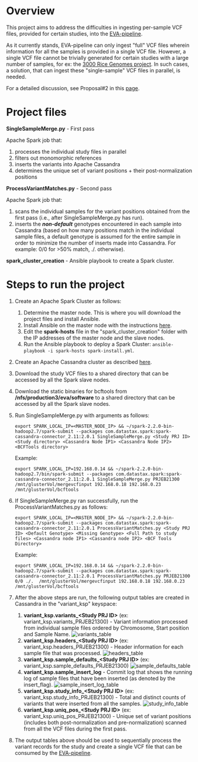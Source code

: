 # Overview

This project aims to address the difficulties in ingesting per-sample VCF files, provided for certain studies, into the [EVA-pipeline](https://github.com/EBIvariation/eva-pipeline/). 

As it currently stands, EVA-pipeline can only ingest "full" VCF files wherein information for all the samples is provided in a single VCF file. However, a single VCF file cannot be trivially generated for certain studies with a large number of samples, for ex: the [3000 Rice Genomes project](http://www.ebi.ac.uk/eva/?eva-study=PRJEB13618). In such cases, a solution, that can ingest these "single-sample" VCF files in parallel, is needed.

For a detailed discussion, see Proposal#2 in this [page](https://www.ebi.ac.uk/seqdb/confluence/display/VAR/Merging+Single-Sample+files).
      
# Project files

**SingleSampleMerge.py** - First pass

Apache Spark job that:
 1. processes the individual study files in parallel 
 2. filters out monomorphic references 
 3. inserts the variants into Apache Cassandra
 4. determines the unique set of variant positions + their post-normalization positions 

**ProcessVariantMatches.py** - Second pass

Apache Spark job that:
 1. scans the individual samples for the variant positions obtained from the first pass (i.e., after SingleSampleMerge.py has run). 
 2. inserts the _**non-default**_ genotypes encountered in each sample into Cassandra (based on how many positions match in the individual sample files, a default genotype is assumed for the entire sample in order to minimize the number of inserts made into Cassandra. For example: 0/0 for >50% match, ./. otherwise).


**spark_cluster_creation** - Ansible playbook to create a Spark cluster.  

# Steps to run the project

1. Create an Apache Spark Cluster as follows:
   1. Determine the master node. This is where you will download the project files and install Ansible. 
   2. Install Ansible on the master node with the instructions [here](http://docs.ansible.com/ansible/latest/intro_installation.html).
   3. Edit the **spark-hosts** file in the "spark_cluster_creation" folder with the IP addresses of the master node and the slave nodes.
   4. Run the Ansible playbook to deploy a Spark Cluster: ```ansible-playbook -i spark-hosts spark-install.yml```.

2. Create an Apache Cassandra cluster as described [here](https://github.com/EBIvariation/eva-variant-warehouse-research/blob/master/Cassandra_Evaluation/ansible_playbook/readme.md).
 
3. Download the study VCF files to a shared directory that can be accessed by all the Spark slave nodes.

4. Download the static binaries for bcftools from **/nfs/production3/eva/software** to a shared directory that can be accessed by all the Spark slave nodes.

5. Run SingleSampleMerge.py with arguments as follows:

   ```export SPARK_LOCAL_IP=<MASTER_NODE_IP> && ~/spark-2.2.0-bin-hadoop2.7/spark-submit --packages com.datastax.spark:spark-cassandra-connector_2.11:2.0.1 SingleSampleMerge.py <Study PRJ ID> <Study directory> <Cassandra Node IP1> <Cassandra Node IP2> <BCFTools directory>```
   
   Example:
   
   ```export SPARK_LOCAL_IP=192.168.0.14 && ~/spark-2.2.0-bin-hadoop2.7/bin/spark-submit --packages com.datastax.spark:spark-cassandra-connector_2.11:2.0.1 SingleSampleMerge.py PRJEB21300 /mnt/glusterVol/mergevcfinput 192.168.0.18 192.168.0.23 /mnt/glusterVol/bcftools```

6. If SingleSampleMerge.py ran successfully, run the ProcessVariantMatches.py as follows:

   ```export SPARK_LOCAL_IP=<MASTER_NODE_IP> && ~/spark-2.2.0-bin-hadoop2.7/spark-submit --packages com.datastax.spark:spark-cassandra-connector_2.11:2.0.1 ProcessVariantMatches.py <Study PRJ ID> <Default Genotype> <Missing Genotype> <Full Path to study files> <Cassandra node IP1> <Cassandra node IP2> <BCF Tools Directory>```
   
   Example:
   
   ```export SPARK_LOCAL_IP=192.168.0.14 && ~/spark-2.2.0-bin-hadoop2.7/spark-submit --packages com.datastax.spark:spark-cassandra-connector_2.11:2.0.1 ProcessVariantMatches.py PRJEB21300 0/0 ./.  /mnt/glusterVol/mergevcfinput 192.168.0.18 192.168.0.23 /mnt/glusterVol/bcftools```
   
7. After the above steps are run, the following output tables are created in Cassandra in the "variant_ksp" keyspace:

    1. **variant_ksp.variants_\<Study PRJ ID\>** (ex: variant_ksp.variants_PRJEB21300) - Variant information processed from individual sample files ordered by Chromosome, Start position and Sample Name.
    ![variants_table](images/variants_table.jpg)
    2. **variant_ksp.headers_\<Study PRJ ID\>** (ex: variant_ksp.headers_PRJEB21300) - Header information for each sample file that was processed.
    ![headers_table](images/headers_table.jpg)
    3. **variant_ksp.sample_defaults_\<Study PRJ ID\>** (ex: variant_ksp.sample_defaults_PRJEB21300)
    ![sample_defaults_table](images/sample_defaults_table.jpg)
    4. **variant_ksp.sample_insert_log** - Commit log that shows the running log of sample files that have been inserted (as denoted by the insert_flag).
    ![sample_insert_log_table](images/sample_insert_log.jpg)
    5. **variant_ksp.study_info_\<Study PRJ ID\>** (ex: variant_ksp.study_info_PRJEB21300) - Total and distinct counts of variants that were inserted from all the samples.
    ![study_info_table](images/study_info_table.jpg)
    6. **variant_ksp.uniq_pos_\<Study PRJ ID\>** (ex: variant_ksp.uniq_pos_PRJEB21300) - Unique set of variant positions (includes both post-normalization and pre-normalization) scanned from all the VCF files during the first pass. 
    
8. The output tables above should be used to sequentially process the variant records for the study and create a single VCF file that can be consumed by the [EVA-pipeline](https://github.com/EBIvariation/eva-pipeline/).